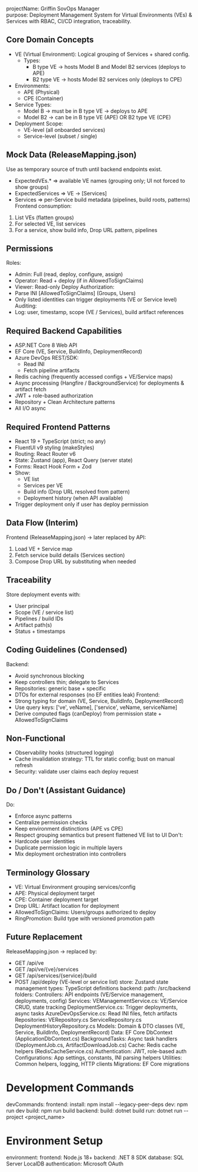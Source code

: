 
projectName: Griffin SovOps Manager  
purpose: Deployment Management System for Virtual Environments (VEs) & Services with RBAC, CI/CD integration, traceability.

## Core Domain Concepts
- VE (Virtual Environment): Logical grouping of Services + shared config.
  - Types:
    - B type VE → hosts Model B and Model B2 services (deploys to APE)
    - B2 type VE → hosts Model B2 services only (deploys to CPE)
- Environments:
  - APE (Physical)
  - CPE (Container)
- Service Types:
  - Model B → must be in B type VE → deploys to APE
  - Model B2 → can be in B type VE (APE) OR B2 type VE (CPE)
- Deployment Scope:
  - VE-level (all onboarded services)
  - Service-level (subset / single)

## Mock Data (ReleaseMapping.json)
Use as temporary source of truth until backend endpoints exist.
- ExpectedVEs.* => available VE names (grouping only; UI not forced to show groups)
- ExpectedServices => VE → [Services]
- Services => per-Service build metadata (pipelines, build roots, patterns)
Frontend consumption:
1. List VEs (flatten groups)
2. For selected VE, list services
3. For a service, show build info, Drop URL pattern, pipelines

## Permissions
Roles:
- Admin: Full (read, deploy, configure, assign)
- Operator: Read + deploy (if in AllowedToSignClaims)
- Viewer: Read-only
Deploy Authorization:
- Parse INI [AllowedToSignClaims] (Groups, Users)
- Only listed identities can trigger deployments (VE or Service level)
Auditing:
- Log: user, timestamp, scope (VE / Services), build artifact references

## Required Backend Capabilities
- ASP.NET Core 8 Web API
- EF Core (VE, Service, BuildInfo, DeploymentRecord)
- Azure DevOps REST/SDK:
  - Read INI
  - Fetch pipeline artifacts
- Redis caching (frequently accessed configs + VE/Service maps)
- Async processing (Hangfire / BackgroundService) for deployments & artifact fetch
- JWT + role-based authorization
- Repository + Clean Architecture patterns
- All I/O async

## Required Frontend Patterns
- React 19 + TypeScript (strict; no any)
- FluentUI v9 styling (makeStyles)
- Routing: React Router v6
- State: Zustand (app), React Query (server state)
- Forms: React Hook Form + Zod
- Show:
  - VE list
  - Services per VE
  - Build info (Drop URL resolved from pattern)
  - Deployment history (when API available)
- Trigger deployment only if user has deploy permission

## Data Flow (Interim)
Frontend (ReleaseMapping.json) → later replaced by API:
1. Load VE + Service map
2. Fetch service build details (Services section)
3. Compose Drop URL by substituting <BuildVersion> when needed

## Traceability
Store deployment events with:
- User principal
- Scope (VE / service list)
- Pipelines / build IDs
- Artifact path(s)
- Status + timestamps

## Coding Guidelines (Condensed)
Backend:
- Avoid synchronous blocking
- Keep controllers thin; delegate to Services
- Repositories: generic base + specific
- DTOs for external responses (no EF entities leak)
Frontend:
- Strong typing for domain (VE, Service, BuildInfo, DeploymentRecord)
- Use query keys: ['ve', veName], ['service', veName, serviceName]
- Derive computed flags (canDeploy) from permission state + AllowedToSignClaims

## Non-Functional
- Observability hooks (structured logging)
- Cache invalidation strategy: TTL for static config; bust on manual refresh
- Security: validate user claims each deploy request

## Do / Don't (Assistant Guidance)
Do:
- Enforce async patterns
- Centralize permission checks
- Keep environment distinctions (APE vs CPE)
- Respect grouping semantics but present flattened VE list to UI
Don't:
- Hardcode user identities
- Duplicate permission logic in multiple layers
- Mix deployment orchestration into controllers

## Terminology Glossary
- VE: Virtual Environment grouping services/config
- APE: Physical deployment target
- CPE: Container deployment target
- Drop URL: Artifact location for deployment
- AllowedToSignClaims: Users/groups authorized to deploy
- RingPromotion: Build type with versioned promotion path

## Future Replacement
ReleaseMapping.json → replaced by:
- GET /api/ve
- GET /api/ve/{ve}/services
- GET /api/services/{service}/build
- POST /api/deploy (VE-level or service list)
      store: Zustand state management
      types: TypeScript definitions
  backend:
    path: /src/backend
    folders:
      Controllers: API endpoints (VE/Service management, deployments, config)
      Services:
        VEManagementService.cs: VE/Service CRUD, state tracking
        DeploymentService.cs: Trigger deployments, async tasks
        AzureDevOpsService.cs: Read INI files, fetch artifacts
      Repositories:
        VERepository.cs
        ServiceRepository.cs
        DeploymentHistoryRepository.cs
      Models: Domain & DTO classes (VE, Service, BuildInfo, DeploymentRecord)
      Data: EF Core DbContext (ApplicationDbContext.cs)
      BackgroundTasks: Async task handlers (DeploymentJob.cs, ArtifactDownloadJob.cs)
      Cache: Redis cache helpers (RedisCacheService.cs)
      Authentication: JWT, role-based auth
      Configurations: App settings, constants, INI parsing helpers
      Utilities: Common helpers, logging, HTTP clients
      Migrations: EF Core migrations

# Development Commands
devCommands:
  frontend:
    install: npm install --legacy-peer-deps
    dev: npm run dev
    build: npm run build
  backend:
    build: dotnet build
    run: dotnet run --project <project_name>

# Environment Setup
environment:
  frontend: Node.js 18+
  backend: .NET 8 SDK
  database: SQL Server LocalDB
  authentication: Microsoft OAuth
